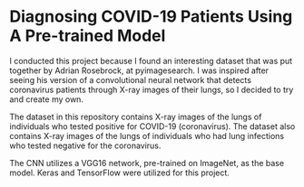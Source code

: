 # Diagnosing COVID-19 Patients Using A Pre-trained Model
I conducted this project because I found an interesting dataset that was put together by Adrian Rosebrock, at pyimagesearch. I was inspired after seeing his version of a convolutional neural network that detects coronavirus patients through X-ray images of their lungs, so I decided to try and create my own. 

The dataset in this repository contains X-ray images of the lungs of individuals who tested positive for COVID-19 (coronavirus). The dataset also contains X-ray images of the lungs of individuals who had lung infections who tested negative for the coronavirus. 

The CNN utilizes a VGG16 network, pre-trained on ImageNet, as the base model. Keras and TensorFlow were utilized for this project. 
